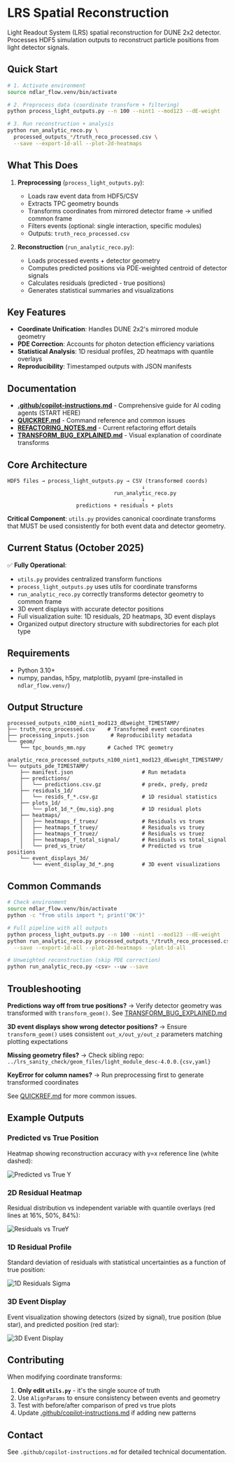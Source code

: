 # LRS Spatial Reconstruction

Light Readout System (LRS) spatial reconstruction for DUNE 2x2 detector. Processes HDF5 simulation outputs to reconstruct particle positions from light detector signals.

## Quick Start

```bash
# 1. Activate environment
source ndlar_flow.venv/bin/activate

# 2. Preprocess data (coordinate transform + filtering)
python process_light_outputs.py --n 100 --nint1 --mod123 --dE-weight

# 3. Run reconstruction + analysis
python run_analytic_reco.py \
  processed_outputs_*/truth_reco_processed.csv \
  --save --export-1d-all --plot-2d-heatmaps
```

## What This Does

1. **Preprocessing** (`process_light_outputs.py`):
   - Loads raw event data from HDF5/CSV
   - Extracts TPC geometry bounds
   - Transforms coordinates from mirrored detector frame → unified common frame
   - Filters events (optional: single interaction, specific modules)
   - Outputs: `truth_reco_processed.csv`

2. **Reconstruction** (`run_analytic_reco.py`):
   - Loads processed events + detector geometry
   - Computes predicted positions via PDE-weighted centroid of detector signals
   - Calculates residuals (predicted - true positions)
   - Generates statistical summaries and visualizations

## Key Features

- **Coordinate Unification**: Handles DUNE 2x2's mirrored module geometry
- **PDE Correction**: Accounts for photon detection efficiency variations
- **Statistical Analysis**: 1D residual profiles, 2D heatmaps with quantile overlays
- **Reproducibility**: Timestamped outputs with JSON manifests

## Documentation

- **[.github/copilot-instructions.md](.github/copilot-instructions.md)** - Comprehensive guide for AI coding agents (START HERE)
- **[QUICKREF.md](QUICKREF.md)** - Command reference and common issues
- **[REFACTORING_NOTES.md](REFACTORING_NOTES.md)** - Current refactoring effort details
- **[TRANSFORM_BUG_EXPLAINED.md](TRANSFORM_BUG_EXPLAINED.md)** - Visual explanation of coordinate transforms

## Core Architecture

```
HDF5 files → process_light_outputs.py → CSV (transformed coords)
                                           ↓
                                  run_analytic_reco.py
                                           ↓
                      predictions + residuals + plots
```

**Critical Component**: `utils.py` provides canonical coordinate transforms that MUST be used consistently for both event data and detector geometry.

## Current Status (October 2025)

✅ **Fully Operational**:
- `utils.py` provides centralized transform functions
- `process_light_outputs.py` uses utils for coordinate transforms
- `run_analytic_reco.py` correctly transforms detector geometry to common frame
- 3D event displays with accurate detector positions
- Full visualization suite: 1D residuals, 2D heatmaps, 3D event displays
- Organized output directory structure with subdirectories for each plot type

## Requirements

- Python 3.10+
- numpy, pandas, h5py, matplotlib, pyyaml (pre-installed in `ndlar_flow.venv/`)

## Output Structure

```
processed_outputs_n100_nint1_mod123_dEweight_TIMESTAMP/
├── truth_reco_processed.csv    # Transformed event coordinates
├── processing_inputs.json       # Reproducibility metadata
└── geom/
    └── tpc_bounds_mm.npy       # Cached TPC geometry

analytic_reco_processed_outputs_n100_nint1_mod123_dEweight_TIMESTAMP/
└── outputs_pde_TIMESTAMP/
    ├── manifest.json                      # Run metadata
    ├── predictions/
    │   └── predictions.csv.gz             # predx, predy, predz
    ├── residuals_1d/
    │   └── resids_f_*.csv.gz              # 1D residual statistics
    ├── plots_1d/
    │   └── plot_1d_*_{mu,sig}.png         # 1D residual plots
    ├── heatmaps/
    │   ├── heatmaps_f_truex/              # Residuals vs truex
    │   ├── heatmaps_f_truey/              # Residuals vs truey
    │   ├── heatmaps_f_truez/              # Residuals vs truez
    │   ├── heatmaps_f_total_signal/       # Residuals vs total_signal
    │   └── pred_vs_true/                  # Predicted vs true positions
    └── event_displays_3d/
        └── event_display_3d_*.png         # 3D event visualizations
```

## Common Commands

```bash
# Check environment
source ndlar_flow.venv/bin/activate
python -c "from utils import *; print('OK')"

# Full pipeline with all outputs
python process_light_outputs.py --n 100 --nint1 --mod123 --dE-weight
python run_analytic_reco.py processed_outputs_*/truth_reco_processed.csv \
  --save --export-1d-all --plot-2d-heatmaps --plot-1d-all

# Unweighted reconstruction (skip PDE correction)
python run_analytic_reco.py <csv> --uw --save
```

## Troubleshooting

**Predictions way off from true positions?**
→ Verify detector geometry was transformed with `transform_geom()`. See [TRANSFORM_BUG_EXPLAINED.md](TRANSFORM_BUG_EXPLAINED.md)

**3D event displays show wrong detector positions?**
→ Ensure `transform_geom()` uses consistent `out_x/out_y/out_z` parameters matching plotting expectations

**Missing geometry files?**
→ Check sibling repo: `../lrs_sanity_check/geom_files/light_module_desc-4.0.0.{csv,yaml}`

**KeyError for column names?**
→ Run preprocessing first to generate transformed coordinates

See [QUICKREF.md](QUICKREF.md) for more common issues.

## Example Outputs

### Predicted vs True Position
Heatmap showing reconstruction accuracy with y=x reference line (white dashed):

![Predicted vs True Y](examples/heatmap_predy_vs_truey.png)

### 2D Residual Heatmap
Residual distribution vs independent variable with quantile overlays (red lines at 16%, 50%, 84%):

![Residuals vs TrueY](examples/heatmap_dr_vs_truey.png)

### 1D Residual Profile
Standard deviation of residuals with statistical uncertainties as a function of true position:

![1D Residuals Sigma](examples/plot_1d_truez_sig.png)

### 3D Event Display
Event visualization showing detectors (sized by signal), true position (blue star), and predicted position (red star):

![3D Event Display](examples/event_display_3d_dr.png)

## Contributing

When modifying coordinate transforms:
1. **Only edit `utils.py`** - it's the single source of truth
2. Use `AlignParams` to ensure consistency between events and geometry
3. Test with before/after comparison of pred vs true plots
4. Update [.github/copilot-instructions.md](.github/copilot-instructions.md) if adding new patterns

## Contact

See `.github/copilot-instructions.md` for detailed technical documentation.
